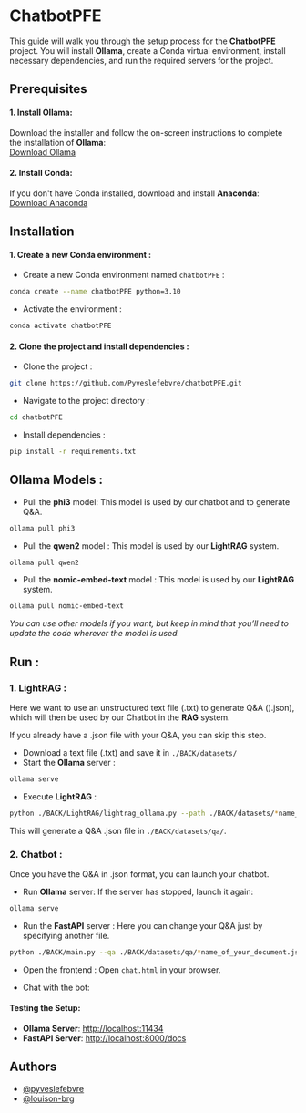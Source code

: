 # ChatbotPFE

This guide will walk you through the setup process for the **ChatbotPFE** project. You will install **Ollama**, create a Conda virtual environment, install necessary dependencies, and run the required servers for the project.

## Prerequisites

#### 1. Install Ollama:
Download the installer and follow the on-screen instructions to complete the installation of **Ollama**:  
[Download Ollama](https://ollama.com/download/windows)

#### 2. Install Conda:
If you don't have Conda installed, download and install **Anaconda**:  
[Download Anaconda](https://www.anaconda.com/products/individual)


## Installation

#### 1. Create a new Conda environment :
- Create a new Conda environment named `chatbotPFE` :
```bash
conda create --name chatbotPFE python=3.10
```
- Activate the environment :
```bash
conda activate chatbotPFE
```

#### 2. Clone the project and install dependencies :
- Clone the project :
```bash
git clone https://github.com/Pyveslefebvre/chatbotPFE.git
```
- Navigate to the project directory :
```bash
cd chatbotPFE
```
- Install dependencies :
```bash
pip install -r requirements.txt
```

## Ollama Models :
- Pull the **phi3** model:
This model is used by our chatbot and to generate Q&A.
```bash
ollama pull phi3
```
- Pull the **qwen2** model :
This model is used by our **LightRAG** system.
```bash
ollama pull qwen2
```
- Pull the **nomic-embed-text** model :
This model is used by our **LightRAG** system.
```bash
ollama pull nomic-embed-text
```
*You can use other models if you want, but keep in mind that you’ll need to update the code wherever the model is used.*

## Run :

### 1. **LightRAG** :
Here we want to use an unstructured text file (.txt) to generate Q&A ().json), which will then be used by our Chatbot in the **RAG** system.

If you already have a .json file with your Q&A, you can skip this step.

- Download a text file (.txt) and save it in `./BACK/datasets/`
- Start the **Ollama** server :
```bash
ollama serve
```
- Execute **LightRAG** :
```bash
python ./BACK/LightRAG/lightrag_ollama.py --path ./BACK/datasets/*name_of_your_document.txt*
```

This will generate a Q&A .json file in `./BACK/datasets/qa/`.

### 2. **Chatbot** :
Once you have the Q&A in .json format, you can launch your chatbot.

- Run **Ollama** server:
If the server has stopped, launch it again:
```bash
ollama serve
```

- Run the **FastAPI** server :
Here you can change your Q&A just by specifying another file.
```bash
python ./BACK/main.py --qa ./BACK/datasets/qa/*name_of_your_document.json*
```

- Open the frontend :
Open `chat.html` in your browser.

- Chat with the bot:

#### Testing the Setup:
- **Ollama Server**: [http://localhost:11434](http://localhost:11434)  
- **FastAPI Server**: [http://localhost:8000/docs](http://localhost:8000/docs)

## Authors

- [@pyveslefebvre](https://www.github.com/pyveslefebvre)
- [@louison-brg](https://www.github.com/louison-brg)